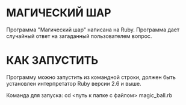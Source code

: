 # МАГИЧЕСКИЙ ШАР

Программа "Магический шар" написана на Ruby. Программа дает случайный ответ на загаданный пользователем вопрос.

# КАК ЗАПУСТИТЬ

Программу можно запустить из командной строки, должен быть установлен интерпретатор Ruby версии 2.6 и выше.

Команда для запуска: 
cd <путь к папке с файлом> 
magic_ball.rb
